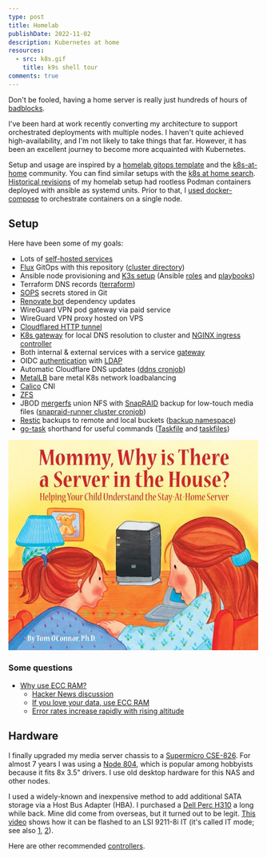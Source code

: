 ```yaml
---
type: post
title: Homelab
publishDate: 2022-11-02
description: Kubernetes at home
resources:
  - src: k8s.gif
    title: k9s shell tour
comments: true
---
```


Don't be fooled, having a home server is really just hundreds of hours of
[badblocks](https://wiki.archlinux.org/index.php/Badblocks).

I've been hard at work recently converting my architecture to support
orchestrated deployments with multiple nodes. I haven't quite achieved
high-availability, and I'm not likely to take things that far. However, it has
been an excellent journey to become more acquainted with Kubernetes.

Setup and usage are inspired by a
[homelab gitops template](https://github.com/onedr0p/flux-cluster-template) and
the [k8s-at-home](https://github.com/k8s-at-home) community. You can find
similar setups with the
[k8s at home search](https://nanne.dev/k8s-at-home-search/).
[Historical revisions](https://github.com/brettinternet/homelab/tree/2481045c3a9a6542f10095c9550e324161394286)
of my homelab setup had rootless Podman containers deployed with ansible as
systemd units. Prior to that, I
[used docker-compose](https://github.com/brettinternet/homelab/tree/d1d2c02106e61685d38c199d5971bc383831f72d)
to orchestrate containers on a single node.

## Setup

Here have been some of my goals:

- Lots of
  [self-hosted services](https://github.com/brettinternet/homelab/blob/main/cluster/apps)
- [Flux](https://toolkit.fluxcd.io/) GitOps with this repository
  ([cluster directory](https://github.com/brettinternet/homelab/blob/main/cluster))
- Ansible node provisioning and
  [K3s setup](https://github.com/PyratLabs/ansible-role-k3s) (Ansible
  [roles](https://github.com/brettinternet/homelab/blob/main/provision/ansible/roles)
  and
  [playbooks](https://github.com/brettinternet/homelab/blob/main/provision/ansible))
- Terraform DNS records
  ([terraform](https://github.com/brettinternet/homelab/blob/main/provision/terraform))
- [SOPS](https://github.com/mozilla/sops) secrets stored in Git
- [Renovate bot](https://github.com/renovatebot/renovate) dependency updates
- WireGuard VPN pod gateway via paid service
- WireGuard VPN proxy hosted on VPS
- [Cloudflared HTTP tunnel](https://github.com/cloudflare/cloudflared)
- [K8s gateway](https://github.com/ori-edge/k8s_gateway) for local DNS
  resolution to cluster and
  [NGINX ingress controller](https://kubernetes.github.io/ingress-nginx/)
- Both internal & external services with a service
  [gateway](https://github.com/ori-edge/k8s_gateway/)
- OIDC
  [authentication](https://www.authelia.com/configuration/identity-providers/open-id-connect/)
  with [LDAP](https://github.com/nitnelave/lldap)
- Automatic Cloudflare DNS updates
  ([ddns cronjob](https://github.com/brettinternet/homelab/blob/main/cluster/apps/networking/cloudflare-ddns))
- [MetalLB](https://metallb.universe.tf/) bare metal K8s network loadbalancing
- [Calico](https://www.tigera.io/project-calico/) CNI
- [ZFS](https://wiki.archlinux.org/index.php/ZFS)
- JBOD [mergerfs](https://github.com/trapexit/mergerfs) union NFS with
  [SnapRAID](https://www.snapraid.it) backup for low-touch media files
  ([snapraid-runner cluster cronjob](https://github.com/brettinternet/homelab/blob/main/cluster/apps/media/snapraid-runner))
- [Restic](https://restic.net) backups to remote and local buckets
  ([backup namespace](https://github.com/brettinternet/homelab/blob/main/cluster/apps/backup))
- [go-task](https://taskfile.dev) shorthand for useful commands
  ([Taskfile](https://github.com/brettinternet/homelab/blob/main/Taskfile.yaml)
  and
  [taskfiles](https://github.com/brettinternet/homelab/blob/main/.taskfiles))

![Book cover for "Mommy, Why is There a Server in the House?"](./stay_at_home_server.jpg)

### Some questions

- [Why use ECC RAM?](https://danluu.com/why-ecc/)
  - [Hacker News discussion](https://news.ycombinator.com/item?id=14206635)
  - [If you love your data, use ECC RAM](https://arstechnica.com/civis/threads/ars-walkthrough-using-the-zfs-next-gen-filesystem-on-linux.1235679/#p26303271)
  - [Error rates increase rapidly with rising altitude](https://en.wikipedia.org/wiki/ECC_memory#Description)

## Hardware

I finally upgraded my media server chassis to a
[Supermicro CSE-826](https://www.techyparts.com/supermicro-cse-826be16-r1k28lpb-2u-server-chassis-2x1280w-12x3-5-bpn-sas2-826el1.html).
For almost 7 years I was using a
[Node 804](https://www.fractal-design.com/products/cases/node/node-804/black/),
which is popular among hobbyists because it fits 8x 3.5" drivers. I use old
desktop hardware for this NAS and other nodes.

I used a widely-known and inexpensive method to add additional SATA storage via
a Host Bus Adapter (HBA). I purchased a
[Dell Perc H310](https://www.ebay.com/sch/i.html?_nkw=Dell+Perc+H310+SATA) a
long while back. Mine did come from overseas, but it turned out to be legit.
[This video](https://www.youtube.com/watch?v=EOcpp-GdhKo) shows how it can be
flashed to an LSI 9211-8i IT (it's called IT mode; see also
[1](https://www.servethehome.com/ibm-serveraid-m1015-part-4/),
[2](https://www.truenas.com/community/threads/confused-about-that-lsi-card-join-the-crowd.11901/)).

Here are other recommended
[controllers](https://www.reddit.com/r/DataHoarder/wiki/hardware#wiki_controllers).
